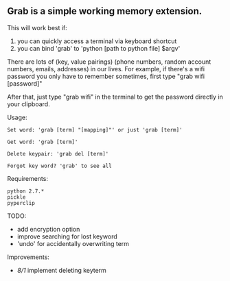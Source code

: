 ## Grab is a simple working memory extension.

This will work best if:
1) you can quickly access a terminal via keyboard shortcut
2) you can bind 'grab' to 'python [path to python file] $argv'

There are lots of (key, value pairings) (phone numbers, random account numbers, emails, addresses) in our lives.
For example, if there's a wifi password you only have to remember sometimes,
first type "grab wifi [password]"

After that, just type "grab wifi" in the terminal to get the password directly in your clipboard.


Usage:

```
Set word: 'grab [term] "[mapping]"' or just 'grab [term]'

Get word: 'grab [term]'

Delete keypair: 'grab del [term]'

Forgot key word? 'grab' to see all
```

Requirements:
```
python 2.7.*
pickle
pyperclip

```

TODO:
* add encryption option
* improve searching for lost keyword
* 'undo' for accidentally overwriting term

Improvements:
* *8/1* implement deleting keyterm
